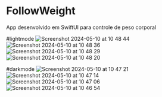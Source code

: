 # FollowWeight
 App desenvolvido em SwiftUI para controle de peso corporal

#lightmode 
![Screenshot 2024-05-10 at 10 48 44](https://github.com/lucasnparreira/FollowWeight/assets/153011314/0723b203-97a5-4ca0-bd7d-1edce21c8686)
![Screenshot 2024-05-10 at 10 48 36](https://github.com/lucasnparreira/FollowWeight/assets/153011314/f6af539e-de5f-4f33-a1fb-f6de6379e719)
![Screenshot 2024-05-10 at 10 48 29](https://github.com/lucasnparreira/FollowWeight/assets/153011314/4570a8e1-b43c-461a-8eef-bec8c15e6158)
![Screenshot 2024-05-10 at 10 48 20](https://github.com/lucasnparreira/FollowWeight/assets/153011314/d9e57ff5-5748-4476-8fa9-d569ad651c0b)



#darkmode
![Screenshot 2024-05-10 at 10 47 21](https://github.com/lucasnparreira/FollowWeight/assets/153011314/c0300f5f-a88e-4504-b0ca-521372ba4626)
![Screenshot 2024-05-10 at 10 47 14](https://github.com/lucasnparreira/FollowWeight/assets/153011314/3d2e4533-8ddc-4ee4-b329-9824bcaa0476)
![Screenshot 2024-05-10 at 10 47 06](https://github.com/lucasnparreira/FollowWeight/assets/153011314/87c72564-4bcb-4f61-b1d6-4abf515f53a0)
![Screenshot 2024-05-10 at 10 46 54](https://github.com/lucasnparreira/FollowWeight/assets/153011314/2c8a3455-de90-48e6-a958-d0e78b4ac250)
